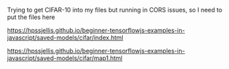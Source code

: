 Trying to get CIFAR-10 into my files but running in CORS issues, so I need to put the files here


https://hpssjellis.github.io/beginner-tensorflowjs-examples-in-javascript/saved-models/cifar/index.html



https://hpssjellis.github.io/beginner-tensorflowjs-examples-in-javascript/saved-models/cifar/map1.html
